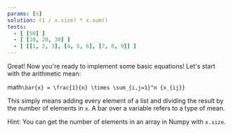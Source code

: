 ```yaml
---
params: [x]
solution: (1 / x.size) * x.sum()
tests:
  - [ [50] ]
  - [ [10, 20, 30] ]
  - [ [[1, 2, 3], [4, 5, 6], [7, 8, 9]] ]
---
```


Great! Now you're ready to implement some basic equations! Let's start with the arithmetic mean:

math`\bar{x} = \frac{1}{n} \times \sum_{i,j=1}^n {x_{ij}}`

This simply means adding every element of a list and dividing the result by the number of elements in `x`. A bar over a variable refers to a type of mean.

Hint: You can get the number of elements in an array in Numpy with `x.size`.
